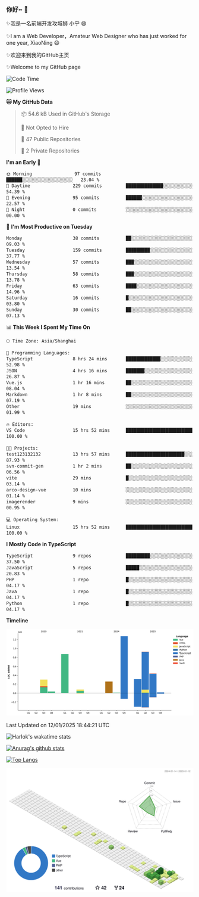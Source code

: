 ### 你好~  👋

✨我是一名前端开发攻城狮 小宁 😄

✨I am a Web Developer，Amateur Web Designer who has just worked for one year, XiaoNing 😄

✨欢迎来到我的GitHub主页

✨Welcome to my GitHub page
<!--
**7148505/7148505** is a ✨ _special_ ✨ repository because its `README.md` (this file) appears on your GitHub profile.

Here are some ideas to get you started:

- 🔭 I’m currently working on ...
- 🌱 I’m currently learning ...
- 👯 I’m looking to collaborate on ...
- 🤔 I’m looking for help with ...
- 💬 Ask me about ...
- 📫 How to reach me: ...
- 😄 Pronouns: ...
- ⚡ Fun fact: ...
-->

<!--START_SECTION:waka-->
![Code Time](http://img.shields.io/badge/Code%20Time-2%2C603%20hrs%2034%20mins-blue)

![Profile Views](http://img.shields.io/badge/Profile%20Views-0-blue)

**🐱 My GitHub Data** 

> 📦 54.6 kB Used in GitHub's Storage 
 > 
> 🚫 Not Opted to Hire
 > 
> 📜 47 Public Repositories 
 > 
> 🔑 2 Private Repositories 
 > 
**I'm an Early 🐤** 

```text
🌞 Morning                97 commits          ██████░░░░░░░░░░░░░░░░░░░   23.04 % 
🌆 Daytime                229 commits         ██████████████░░░░░░░░░░░   54.39 % 
🌃 Evening                95 commits          ██████░░░░░░░░░░░░░░░░░░░   22.57 % 
🌙 Night                  0 commits           ░░░░░░░░░░░░░░░░░░░░░░░░░   00.00 % 
```
📅 **I'm Most Productive on Tuesday** 

```text
Monday                   38 commits          ██░░░░░░░░░░░░░░░░░░░░░░░   09.03 % 
Tuesday                  159 commits         █████████░░░░░░░░░░░░░░░░   37.77 % 
Wednesday                57 commits          ███░░░░░░░░░░░░░░░░░░░░░░   13.54 % 
Thursday                 58 commits          ███░░░░░░░░░░░░░░░░░░░░░░   13.78 % 
Friday                   63 commits          ████░░░░░░░░░░░░░░░░░░░░░   14.96 % 
Saturday                 16 commits          █░░░░░░░░░░░░░░░░░░░░░░░░   03.80 % 
Sunday                   30 commits          ██░░░░░░░░░░░░░░░░░░░░░░░   07.13 % 
```


📊 **This Week I Spent My Time On** 

```text
🕑︎ Time Zone: Asia/Shanghai

💬 Programming Languages: 
TypeScript               8 hrs 24 mins       █████████████░░░░░░░░░░░░   52.98 % 
JSON                     4 hrs 16 mins       ███████░░░░░░░░░░░░░░░░░░   26.87 % 
Vue.js                   1 hr 16 mins        ██░░░░░░░░░░░░░░░░░░░░░░░   08.04 % 
Markdown                 1 hr 8 mins         ██░░░░░░░░░░░░░░░░░░░░░░░   07.19 % 
Other                    19 mins             ░░░░░░░░░░░░░░░░░░░░░░░░░   01.99 % 

🔥 Editors: 
VS Code                  15 hrs 52 mins      █████████████████████████   100.00 % 

🐱‍💻 Projects: 
test123132132            13 hrs 57 mins      ██████████████████████░░░   87.93 % 
svn-commit-gen           1 hr 2 mins         ██░░░░░░░░░░░░░░░░░░░░░░░   06.56 % 
vite                     29 mins             █░░░░░░░░░░░░░░░░░░░░░░░░   03.14 % 
arco-design-vue          10 mins             ░░░░░░░░░░░░░░░░░░░░░░░░░   01.14 % 
imagerender              9 mins              ░░░░░░░░░░░░░░░░░░░░░░░░░   00.95 % 

💻 Operating System: 
Linux                    15 hrs 52 mins      █████████████████████████   100.00 % 
```

**I Mostly Code in TypeScript** 

```text
TypeScript               9 repos             █████████░░░░░░░░░░░░░░░░   37.50 % 
JavaScript               5 repos             █████░░░░░░░░░░░░░░░░░░░░   20.83 % 
PHP                      1 repo              █░░░░░░░░░░░░░░░░░░░░░░░░   04.17 % 
Java                     1 repo              █░░░░░░░░░░░░░░░░░░░░░░░░   04.17 % 
Python                   1 repo              █░░░░░░░░░░░░░░░░░░░░░░░░   04.17 % 
```



**Timeline**

![Lines of Code chart](https://raw.githubusercontent.com/littleCareless/littleCareless/master/assets/bar_graph.png)


 Last Updated on 12/01/2025 18:44:21 UTC
<!--END_SECTION:waka-->
![Harlok's wakatime stats](https://github-readme-stats.vercel.app/api/wakatime?username=littleCareless)

[![Anurag's github stats](https://github-readme-stats.vercel.app/api?username=littleCareless)](https://github.com/anuraghazra/github-readme-stats)

[![Top Langs](https://github-readme-stats.vercel.app/api/top-langs/?username=littleCareless&layout=compact)](https://github.com/anuraghazra/github-readme-stats)

![](./profile-3d-contrib/profile-green-animate.svg)